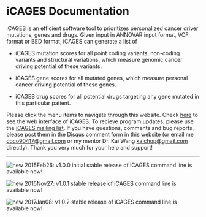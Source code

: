# iCAGES Documentation

iCAGES is an efficient software tool to prioritizes personalized cancer driver mutations, genes and drugs. Given input in ANNOVAR input format, VCF format or BED format, iCAGES can generate a list of 

- iCAGES mutation scores for all point coding variants, non-coding variants and structural variations, which measure genomic cancer driving potential of these variants.

- iCAGES gene scores for all mutated genes, which measure personal cancer driving potential of these genes.

- iCAGES drug scores for all potential drugs targeting any gene mutated in this particular patient.

Please click the menu items to navigate through this website. Check [here](http://icages.wglab.edu) to see the web interface of iCAGES. To recieve program updates, please use the [iCAGES mailing list](https://groups.google.com/forum/?hl=en#!forum/icages). If you have questions, comments and bug reports, please post them in the Disqus comment form in this website (or email me <coco90417@gmail.com> or my mentor Dr. Kai Wang <kaichop@gmail.com> directly). Thank you very much for your help and support!

---

![new](/img/new.png) 2015Feb26: v1.0.0 initial stable release of iCAGES command line is available now! 

![new](/img/new.png) 2015Nov27: v1.0.1 stable release of iCAGES command line is available now! 

![new](/img/new.png) 2017Jan08: v1.0.2 stable release of iCAGES command line is available now! 
